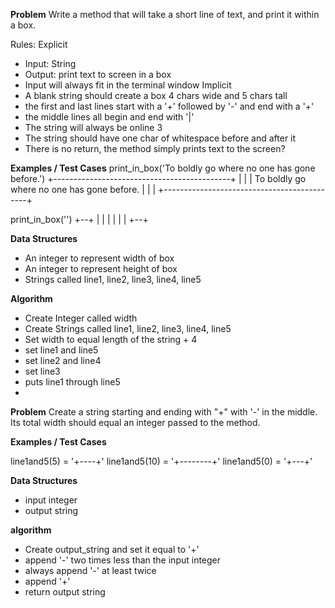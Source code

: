 **Problem**
Write a method that will take a short line of text, and print it within a box.

Rules:
Explicit
  - Input: String
  - Output: print text to screen in a box
  - Input will always fit in the terminal window
Implicit
  - A blank string should create a box 4 chars wide and 5 chars tall
  - the first and last lines start with a '+' followed by '-' and end with a '+'
  - the middle lines all begin and end with '|'
  - The string will always be online 3
  - The string should have one char of whitespace before and after it
  - There is no return, the method simply prints text to the screen?


**Examples / Test Cases**
print_in_box('To boldly go where no one has gone before.')
+--------------------------------------------+
|                                            |
| To boldly go where no one has gone before. |
|                                            |
+--------------------------------------------+


print_in_box('')
+--+
|  |
|  |
|  |
+--+

**Data Structures**
- An integer to represent width of box
- An integer to represent height of box
- Strings called line1, line2, line3, line4, line5
 

**Algorithm**
- Create Integer called width 
- Create Strings called line1, line2, line3, line4, line5
- Set width to equal length of the string + 4
- set line1 and line5
- set line2 and line4
- set line3
- puts line1 through line5
- 

**Problem**
Create a string starting and ending with "+" with '-' in the middle. Its total width should equal an integer passed to the method.

**Examples / Test Cases**

line1and5(5) = '+----+'
line1and5(10) = '+--------+'
line1and5(0) = '+---+'

**Data Structures**
- input integer
- output string

**algorithm**
- Create output_string and set it equal to '+'
- append '-' two times less than the input integer
- always append '-' at least twice
- append '+'
- return output string
